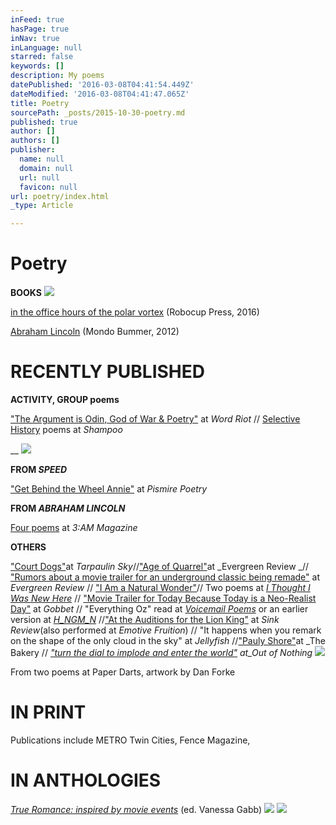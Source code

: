 ```yaml
---
inFeed: true
hasPage: true
inNav: true
inLanguage: null
starred: false
keywords: []
description: My poems
datePublished: '2016-03-08T04:41:54.449Z'
dateModified: '2016-03-08T04:41:47.065Z'
title: Poetry
sourcePath: _posts/2015-10-30-poetry.md
published: true
author: []
authors: []
publisher:
  name: null
  domain: null
  url: null
  favicon: null
url: poetry/index.html
_type: Article

---
```

# Poetry

**BOOKS**
![](https://the-grid-user-content.s3-us-west-2.amazonaws.com/a129e5cb-8c81-481f-b3c0-504951c6bb2a.png)

[in the office hours of the polar vortex][0] (Robocup Press, 2016)

[Abraham Lincoln][1] (Mondo Bummer, 2012)

# RECENTLY PUBLISHED

**ACTIVITY, GROUP poems**

["The Argument is Odin, God of War & Poetry"][2] at _Word Riot_ // [Selective History][3] poems at _Shampoo_

__
![](https://the-grid-user-content.s3-us-west-2.amazonaws.com/42b21371-3b99-400e-93be-96f7a3531669.png)

**FROM _SPEED_**

["Get Behind the Wheel Annie"][4] at _Pismire Poetry_

**FROM _ABRAHAM LINCOLN_**

[Four poems][5] at _3:AM Magazine_

**OTHERS**

["Court Dogs"][6]at _Tarpaulin Sky_//["Age of Quarrel"][7]at _Evergreen Review _// ["Rumors about a movie trailer for an underground classic being remade"][8] at _Evergreen Review_ // ["I Am a Natural Wonder"][9]// Two poems at [_I Thought I Was New Here_][10] // ["Movie Trailer for Today Because Today is a Neo-Realist Day"][11] at _Gobbet_ // "Everything Oz" read at [_Voicemail Poems_][12] or an earlier version at [_H\_NGM\_N_][13] //["At the Auditions for the Lion King"][14] at _Sink Review_(also performed at _Emotive Fruition_) // "It happens when you remark on the shape of the only cloud in the sky" at _Jellyfish_ //["Pauly Shore"][15]at _The Bakery // _["turn the dial to implode and enter the world"][16] at_Out of Nothing_
![](https://the-grid-user-content.s3-us-west-2.amazonaws.com/151bc89f-9e04-40ec-9ac7-5bb812a5bfe8.jpg)

From two poems at Paper Darts, artwork by Dan Forke

# IN PRINT

Publications include METRO Twin Cities, Fence Magazine,

# IN ANTHOLOGIES

[_True Romance: inspired by movie events_][17] (ed. Vanessa Gabb)
![](https://the-grid-user-content.s3-us-west-2.amazonaws.com/e982bd56-0995-44da-8765-f706cb5c908d.jpg)
![](https://the-grid-user-content.s3-us-west-2.amazonaws.com/06043fce-95b4-42b8-a7c0-bd2b00d387b3.jpg)

[0]: http://etsy.me/21ikroz
[1]: http://bit.ly/20UcVmu
[2]: http://bit.ly/1SvZ0Qw
[3]: http://bit.ly/1rxes05
[4]: http://bit.ly/1U0HzsH
[5]: http://bit.ly/1puWlLL
[6]: http://bit.ly/1H2L4dj
[7]: http://bit.ly/1gzLmtR
[8]: http://bit.ly/1jFrinJ
[9]: http://bit.ly/1SvYDFK
[10]: http://bit.ly/1rxeNQk
[11]: http://bit.ly/1U0Iqtp
[12]: http://bit.ly/1OY8ygA
[13]: http://bit.ly/1OY8Bcf
[14]: http://bit.ly/24NkSMe
[15]: http://bit.ly/1fZjmtA
[16]: http://bit.ly/1To1Yrw
[17]: http://bit.ly/1s17BPE